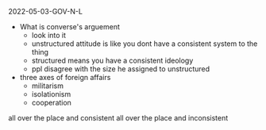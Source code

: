 2022-05-03-GOV-N-L
- What is converse's arguement
  - look into it
  - unstructured attitude is like you dont have a consistent system to the thing
  - structured means you have a consistent ideology
  - ppl disagree with the size he assigned to unstructured
- three axes of foreign affairs
  - militarism
  - isolationism
  - cooperation

all over the place and consistent 
all over the place and inconsistent






